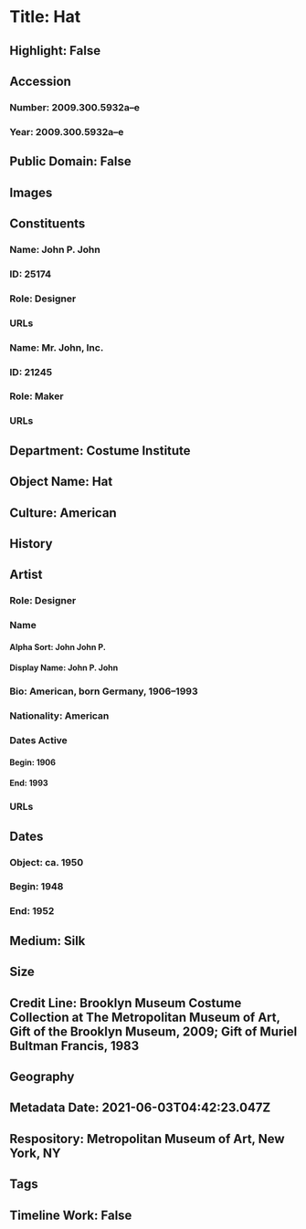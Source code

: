 # Title: Hat
## Highlight: False
## Accession
### Number: 2009.300.5932a–e
### Year: 2009.300.5932a–e
## Public Domain: False
## Images
## Constituents
### Name: John P. John
### ID: 25174
### Role: Designer
### URLs
### Name: Mr. John, Inc.
### ID: 21245
### Role: Maker
### URLs
## Department: Costume Institute
## Object Name: Hat
## Culture: American
## History
## Artist
### Role: Designer
### Name
#### Alpha Sort: John John P.
#### Display Name: John P. John
### Bio: American, born Germany, 1906–1993
### Nationality: American
### Dates Active
#### Begin: 1906
#### End: 1993
### URLs
## Dates
### Object: ca. 1950
### Begin: 1948
### End: 1952
## Medium: Silk
## Size
## Credit Line: Brooklyn Museum Costume Collection at The Metropolitan Museum of Art, Gift of the Brooklyn Museum, 2009; Gift of Muriel Bultman Francis, 1983
## Geography
## Metadata Date: 2021-06-03T04:42:23.047Z
## Respository: Metropolitan Museum of Art, New York, NY
## Tags
## Timeline Work: False